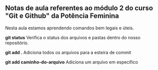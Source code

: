 ## Notas de aula referentes ao módulo 2 do curso "Git e Github" da Potência Feminina

Nesta aula estamos aprendendo comandos bem legais e úteis.

**git status**
Verifica o status dos arquivos e pastas dentro do nosso repositório.

**git add .**
Adiciona todos os arquivos para a esteira de commit

**git add caminho-do-arquivo**
Adiciona um arquivo em específico